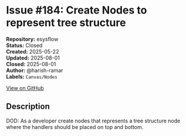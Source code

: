 # Issue #184: Create Nodes to represent tree structure

**Repository:** esysflow  
**Status:** Closed  
**Created:** 2025-05-22  
**Updated:** 2025-08-01  
**Closed:** 2025-08-01  
**Author:** @harish-ramar  
**Labels:** `Canvas/Nodes`  

[View on GitHub](https://github.com/Simtestlab/esysflow/issues/184)

## Description

DOD: As a developer create nodes that represents a tree structure node where the handlers should be placed on top and bottom.